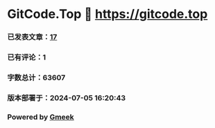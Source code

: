 # GitCode.Top :link: https://gitcode.top 
### 已发表文章：[17](https://gitcode.top/tag.html) 
### 已有评论：1 
### 字数总计：63607 
### 版本部署于：2024-07-05 16:20:43 
### Powered by [Gmeek](https://github.com/Meekdai/Gmeek)
